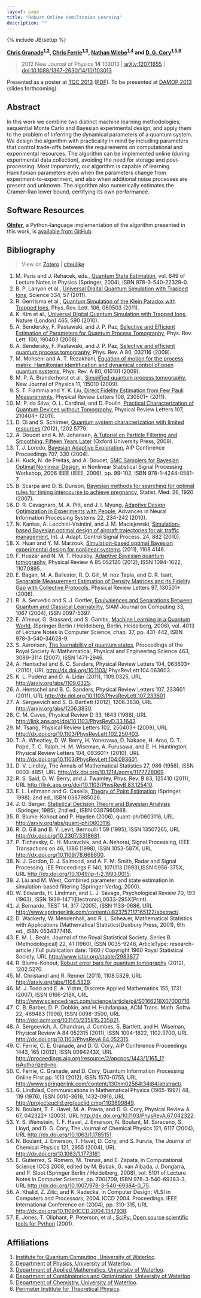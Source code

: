 ```yaml
---
layout: page
title: "Robust Online Hamiltonian Learning"
description: ""
---
```

{% include JB/setup %}

**[Chris Granade](/)<sup>[1](#affil1),[2](#affil2)</sup>, [Chris Ferrie](http://csferrie.com/)<sup>[1](#affil1),[3](#affil3)</sup>, [Nathan Wiebe](https://services.iqc.uwaterloo.ca/people/profile/nwiebe/)<sup>[1](#affil1),[4](#affil4)</sup> and [D. G. Cory](http://iqc.uwaterloo.ca/iqc-directory/dcory/)<sup>[1](#affil1),[5](#affil5),[6](#affil6)</sup>**

 > 2012 New Journal of Physics **14** 103013 |
 > [arXiv:1207.1655](http://arxiv.org/abs/1207.1655) | [doi:10.1088/1367-2630/14/10/103013](http://dx.doi.org/10.1088/1367-2630/14/10/103013) 
 
Presented as a poster at [TQC 2013](http://www.uoguelph.ca/quigs/tqc2013/) ([PDF](rohl/tqc-poster.pdf)).
To be presented at [DAMOP 2013](http://www.aps.org/units/damop/meetings/annual/) (slides forthcoming).

## Abstract ##

In this work we combine two distinct machine learning methodologies, sequential Monte Carlo and Bayesian experimental design, and apply them to the problem of inferring the dynamical parameters of a quantum system. We design the algorithm with practicality in mind by including parameters that control trade-offs between the requirements on computational and experimental resources. The algorithm can be implemented online (during experimental data collection), avoiding the need for storage and post-processing. Most importantly, our algorithm is capable of learning Hamiltonian parameters even when the parameters change from experiment-to-experiment, and also when additional noise processes are present and unknown. The algorithm also numerically estimates the Cramer-Rao lower bound, certifying its own performance.

## Software Resources ##

[**QInfer**](https://github.com/csferrie/python-qinfer), a Python-language
implementation of the algorithm presented in this work, is
[available from GitHub](https://github.com/csferrie/python-qinfer).

## Bibliography ##

 > View on [Zotero](https://www.zotero.org/cgranade/items/collectionKey/T8KG53T9) | [citeulike](http://www.citeulike.org/user/cgranade/tag/publication-rohl)

1. M. Paris and J. Rehacek, eds., [Quantum State Estimation](http://www.springer.com/physics/quantum+physics/book/978-3-540-22329-0), vol. 649 of Lecture Notes in Physics (Springer, 2004), ISBN 978-3-540-22329-0.
2. B. P. Lanyon et al., [Universal Digital Quantum Simulation with Trapped Ions](http://www.sciencemag.org/content/334/6052/57.abstract), Science 334, 57 (2011).
3. R. Gerritsma et al., [Quantum Simulation of the Klein Paradox with Trapped Ions](http://link.aps.org/doi/10.1103/PhysRevLett.106.060503), Phys. Rev. Lett. 106, 060503 (2011). 
4. K. Kim et al., [Universal Digital Quantum Simulation with Trapped Ions](http://www.sciencemag.org/content/334/6052/57), Nature (London) 465, 590 (2010).
5. A. Bendersky, F. Pastawski, and J. P. Paz, [Selective and Efficient Estimation of Parameters for Quantum Process Tomography](http://prl.aps.org/abstract/PRL/v100/i19/e190403), Phys. Rev. Lett. 100, 190403 (2008).
6. A. Bendersky, F. Pastawski, and J. P. Paz, [Selective and efficient quantum process tomography](http://link.aps.org/doi/10.1103/PhysRevA.80.032116), Phys. Rev. A 80, 032116 (2009).
7. M. Mohseni and A. T. Rezakhani, [Equation of motion for the process matrix: Hamiltonian identification and dynamical control of open quantum systems](http://link.aps.org/doi/10.1103/PhysRevA.80.010101), Phys. Rev. A 80, 010101 (2009).
8. M. P. A. Branderhorst et al., [Simplified quantum process tomography](http://stacks.iop.org/1367-2630/11/i=11/a=115010), New Journal of Physics 11, 115010 (2009).
9. S. T. Flammia and Y. K. Liu, [Direct Fidelity Estimation from Few Pauli Measurements](http://dx.doi.org/10.1103/PhysRevLett.106.230501), Physical Review Letters 106, 230501+ (2011).
10. M. P. da Silva, O. L. Cardinal, and D. Poulin, [Practical Characterization of Quantum Devices without Tomography](http://dx.doi.org/10.1103/PhysRevLett.107.210404), Physical Review Letters 107, 210404+ (2011).
11. D. Oi and S. Schirmer, [Quantum system characterization with limited resources](http://arxiv.org/abs/1202.5779) (2012), 1202.5779.
12. A. Doucet and A. M. Johansen, [A Tutorial on Particle Filtering and Smoothing: Fifteen Years Later](http://www.cs.ubc.ca/~arnaud/doucet_johansen_tutorialPF.pdf) (Oxford University Press, 2009).
13. T. J. Loredo, [Bayesian Adaptive Exploration](http://dx.doi.org/10.1063/1.1751377), AIP Conference Proceedings 707, 330 (2004).
14. H. Kuck, N. de Freitas, and A. Doucet, [SMC Samplers for Bayesian Optimal Nonlinear Design](http://dx.doi.org/10.1109/NSSPW.2006.4378829), in Nonlinear Statistical Signal Processing Workshop, 2006 IEEE (IEEE, 2006), pp. 99-102, ISBN 978-1-4244-0581-7.
15. B. Scarpa and D. B. Dunson, [Bayesian methods for searching for optimal rules for timing intercourse to achieve pregnancy](http://dx.doi.org/10.1002/sim.2846), Statist. Med. 26, 1920 (2007).
16. D. R. Cavagnaro, M. A. Pitt, and J. I. Myung, [Adaptive Design Optimization in Experiments with People](oks.nips.cc/nips22.html), Advances in Neural Information Processing Systems 22, 234-242 (2010).
17. N. Kantas, A. Lecchini-Visintini, and J. M. Maciejowski, [Simulation-based Bayesian optimal design of aircraft trajectories for air traffic management](http://dx.doi.org/10.1002/acs.1204), Int. J. Adapt. Control Signal Process. 24, 882 (2010).
18. X. Huan and Y. M. Marzouk, [Simulation-based optimal Bayesian experimental design for nonlinear systems](http://arxiv.org/abs/1108.4146) (2011), 1108.4146.
19. F. Huszár and N. M. T. Houlsby, [Adaptive Bayesian quantum tomography](http://dx.doi.org/10.1103/PhysRevA.85.052120), Physical Review A 85 052120 (2012), ISSN 1094-1622, 1107.0895.
20. E. Bagan, M. A. Ballester, R. D. Gill, M. noz Tapia, and O. R. Isart, [Separable Measurement Estimation of Density Matrices and its Fidelity Gap with Collective Protocols](http://dx.doi.org/10.1103/PhysRevLett.97.130501), Physical Review Letters 97, 130501+ (2006).
21. R. A. Servedio and S. J. Gortler, [Equivalences and Separations Between Quantum and Classical Learnability](http://dx.doi.org/10.1137/S0097539704412910), SIAM Journal on Computing 33, 1067 (2004), ISSN 0097-5397.
22. E. Aïmeur, G. Brassard, and S. Gambs, [Machine Learning in a Quantum World](http://dx.doi.org/10.1007/11766247_37), (Springer Berlin / Heidelberg, Berlin, Heidelberg, 2006), vol. 4013 of Lecture Notes in Computer Science, chap. 37, pp. 431-442, ISBN 978-3-540-34628-9.
23. S. Aaronson, [The learnability of quantum states](http://dx.doi.org/10.1098/rspa.2007.0113), Proceedings of the Royal Society A: Mathematical, Physical and Engineering Science 463, 3089-3114 (2007), ISSN 1471-2946.
24. A. Hentschel and B. C. Sanders, Physical Review Letters 104, 063603+ (2010), URL http://dx.doi.org/10.1103/ PhysRevLett.104.063603.
25. K. L. Pudenz and D. A. Lidar (2011), 1109.0325, URL http://arxiv.org/abs/1109.0325.
26. A. Hentschel and B. C. Sanders, Physical Review Letters 107, 233601 (2011), URL http://dx.doi.org/10.1103/PhysRevLett.107.233601.
27. A. Sergeevich and S. D. Bartlett (2012), 1206.3830, URL http://arxiv.org/abs/1206.3830.
28. C. M. Caves, Physical Review D 33, 1643 (1986), URL http://link.aps.org/doi/10.1103/PhysRevD.33.1643.
29. M. Tsang, Physical Review Letters 102, 250403+ (2009), URL http://dx.doi.org/10.1103/PhysRevLett.102.250403.
30. T. A. Wheatley, D. W. Berry, H. Yonezawa, D. Nakane, H. Arao, D. T. Pope, T. C. Ralph, H. M. Wiseman, A. Furusawa, and E. H. Huntington, Physical Review Letters 104, 093601+ (2010), URL http://dx.doi.org/10.1103/PhysRevLett.104.093601.
31. D. V. Lindley, The Annals of Mathematical Statistics 27, 986 (1956), ISSN 0003-4851, URL http://dx.doi.org/10.1214/aoms/1177728069.
32. R. S. Said, D. W. Berry, and J. Twamley, Phys. Rev. B 83, 125410 (2011), URL http://link.aps.org/doi/10.1103/PhysRevB.83.125410.
33. E. L. Lehmann and G. Casella, [Theory of Point Estimation](http://www.amazon.com/exec/obidos/redirect?tag=citeulike07-20&path=ASIN/0387985026) (Springer, 1998), 2nd ed., ISBN 0387985026.
34. J. O. Berger, [Statistical Decision Theory and Bayesian Analysis](http://www.amazon.com/exec/obidos/redirect?tag=citeulike07-20&path=ASIN/0387960988) (Springer, 1985), 2nd ed., ISBN 0387960988.
35. R. Blume-Kohout and P. Hayden (2006), quant-ph/0603116, URL http://arxiv.org/abs/quant-ph/0603116.
36. R. D. Gill and B. Y. Levit, Bernoulli 1 59 (1995), ISSN 13507265, URL http://dx.doi.org/10.2307/3318681.
37. P. Tichavsky, C. H. Muravchik, and A. Nehorai, Signal Processing, IEEE Transactions on 46, 1386 (1998), ISSN 1053-587X, URL http://dx.doi.org/10.1109/78.668800.
38. N. J. Gordon, D. J. Salmond, and A. F. M. Smith, Radar and Signal Processing, IEE Proceedings F 140, 107{113 (1993),ISSN 0956-375X, URL http://dx.doi.org/10.1049/ip-f-2.1993.0015.
39. J. Liu and M. West, Combined parameter and state estimation in simulation-based filtering (Springer-Verlag, 2000).
40. W. Edwards, H. Lindman, and L. J. Savage, Psychological Review 70, 193 (1963), ISSN 1939-1471(Electronic);0033-295X(Print).
41. J. Bernardo, TEST 14, 317 (2005), ISSN 1133-0686, URL http://www.springerlink.com/content/u823757117165122/abstract/.
42. D. Wackerly, W. Mendenhall, and R. L. Schea.er, Mathematical Statistics with Applications (Mathematical Statistics(Duxbury Press, 2001), 6th ed., ISBN 0534377416.
43. E. M. L. Beale, Journal of the Royal Statistical Society. Series B (Methodological) 22, 41 (1960), ISSN 0035-9246, ArticleType: research-article / Full publication date: 1960 / Copyright 1960 Royal Statistical Society, URL http://www.jstor.org/stable/2983877.
44. R. Blume-Kohout, [Robust error bars for quantum tomography](http://arxiv.org/abs/1202.5270) (2012), 1202.5270.
45. M. Christandl and R. Renner (2011), 1108.5329, URL http://arxiv.org/abs/1108.5329.
46. M. J. Todd and E. A. Yldrm, Discrete Applied Mathematics 155, 1731 (2007), ISSN 0166-218X, URL http://www.sciencedirect.com/science/article/pii/S0166218X07000716.
47. C. B. Barber, D. P. Dobkin, and H. Huhdanpaa, ACM Trans. Math. Softw. 22, 469483 (1996), ISSN 0098-3500, URL http://doi.acm.org/10.1145/235815.235821.
48. A. Sergeevich, A. Chandran, J. Combes, S. Bartlett, and H. Wiseman, Physical Review A 84 052315 (2011), ISSN 1094-1622, 1102.3700, URL http://dx.doi.org/10.1103/PhysRevA.84.052315.
49. C. Ferrie, C. E. Granade, and D. G. Cory, AIP Conference Proceedings 1443, 165 (2012), ISSN 0094243X, URL http://proceedings.aip.org/resource/2/apcpcs/1443/1/165_1?isAuthorized=no.
50. C. Ferrie, C. Granade, and D. Cory, Quantum Information Processing Online First pp. 1{13 (2012), ISSN 1570-0755, URL http://www.springerlink.com/content/130hm02564t34j84/abstract/.
51. G. Lindblad, Communications in Mathematical Physics (1965-1997) 48, 119 (1976), ISSN 0010-3616, 1432-0916, URL http://projecteuclid.org/euclid.cmp/1103899849.
52. N. Boulant, T. F. Havel, M. A. Pravia, and D. G. Cory, Physical Review A 67, 042322+ (2003), URL http://dx.doi.org/10.1103/PhysRevA.67.042322.
53. Y. S. Weinstein, T. F. Havel, J. Emerson, N. Boulant, M. Saraceno, S. Lloyd, and D. G. Cory, The Journal of Chemical Physics 121, 6117 (2004), URL http://dx.doi.org/10.1063/1.1785151.
54. N. Boulant, J. Emerson, T. Havel, D. Cory, and S. Furuta, The Journal of Chemical Physics 121, 2955 (2004), URL http://dx.doi.org/10.1063/1.1773161.
55. E. Gutierrez, S. Romero, M. Trenas, and E. Zapata, in Computational Science ICCS 2008, edited by M. Bubak, G. van Albada, J. Dongarra, and P. Sloot (Springer Berlin / Heidelberg, 2008), vol. 5101 of Lecture Notes in Computer Science, pp. 700{709, ISBN 978-3-540-69383-3, URL http://dx.doi.org/10.1007/978-3-540-69384-0_75.
56. A. Khalid, Z. Zilic, and K. Radecka, in Computer Design: VLSI in Computers and Processors, 2004. ICCD 2004. Proceedings. IEEE International Conference on (2004), pp. 310-315, URL http://dx.doi.org/10.1109/ICCD.2004.1347938.
57. E. Jones, T. Oliphant, P. Peterson, et al., [SciPy: Open source scientific tools for Python](http://www.scipy.org/) (2001).

## Affiliations ##

1. <a id="affil1"></a>[Institute for Quantum Computing, University of Waterloo](http://iqc.uwaterloo.ca).
2. <a id="affil2"></a>[Department of Physics, University of Waterloo](https://uwaterloo.ca/physics-astronomy/).
3. <a id="affil3"></a>[Department of Applied Mathematics, University of Waterloo](http://math.uwaterloo.ca/applied-mathematics/).
4. <a id="affil4"></a>[Department of Combinatorics and Optimization, University of Waterloo](http://math.uwaterloo.ca/combinatorics-and-optimization/).
5. <a id="affil5"></a>[Department of Chemistry, University of Waterloo](https://uwaterloo.ca/chemistry/).
6. <a id="affil6"></a>[Perimeter Institute for Theoretical Physics](http://www.perimeterinstitute.ca/).
